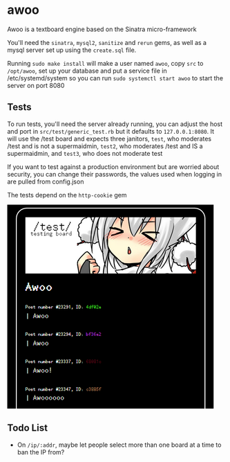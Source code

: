 # awoo
Awoo is a textboard engine based on the Sinatra micro-framework

You'll need the `sinatra`, `mysql2`, `sanitize` and `rerun` gems, as well as a mysql server set up using the `create.sql` file.

Running `sudo make install` will make a user named `awoo`, copy `src` to `/opt/awoo`, set up your database and put a service file in /etc/systemd/system so you can run `sudo systemctl start awoo` to start the server on port 8080

## Tests

To run tests, you'll need the server already running, you can adjust the host and port in `src/test/generic_test.rb` but it defaults to `127.0.0.1:8080`. It will use the /test board and expects three janitors, `test`, who moderates /test and is not a supermaidmin, `test2`, who moderates /test and IS a supermaidmin, and `test3`, who does not moderate test

If you want to test against a production environment but are worried about security, you can change their passwords, the values used when logging in are pulled from config.json

The tests depend on the `http-cookie` gem

![awoo in use](/meta/awoo.PNG)

## Todo List

- On `/ip/:addr`, maybe let people select more than one board at a time to ban the IP from?
